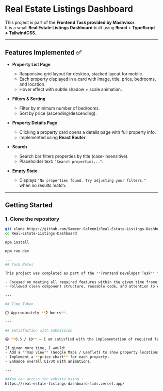 # Real Estate Listings Dashboard

This project is part of the **Frontend Task provided by Mashvisor**.  
It is a small **Real Estate Listings Dashboard** built using **React + TypeScript + TailwindCSS**.

---

## Features Implemented ✅

- **Property List Page**
  - Responsive grid layout for desktop, stacked layout for mobile.
  - Each property displayed in a card with image, title, price, bedrooms, and location.
  - Hover effect with subtle shadow + scale animation.

- **Filters & Sorting**
  - Filter by minimum number of bedrooms.
  - Sort by price (ascending/descending).

- **Property Details Page**
  - Clicking a property card opens a details page with full property info.
  - Implemented using **React Router**.

- **Search**
  - Search bar filters properties by title (case-insensitive).
  - Placeholder text: `"Search properties..."`.

- **Empty State**
  - Displays `"No properties found. Try adjusting your filters."` when no results match.

---

## Getting Started

### 1. Clone the repository
```bash
git clone https://github.com/Sameer-Saleem1/Real-Estate-Listings-Dashboard.git
cd Real-Estate-Listings-Dashboard

npm install

npm run dev

---
## Task Notes

This project was completed as part of the **Frontend Developer Task** from **Mashvisor**.  

- Focused on meeting all required features within the given time frame.  
- Followed clean component structure, reusable code, and attention to detail for requirements.  

---

## Time Taken

⏱️ Approximately **2 hours**.  

---

## Satisfaction with Submission

😃 **8.5 / 10** — I am satisfied with the implementation of required features.  

If given more time, I would:  
- Add a **map view** (Google Maps / Leaflet) to show property locations.  
- Implement a **price chart** for each property.  
- Enhance overall UI/UX with animations.

---

##You can access the website using :
https://real-estate-listings-dashboard-fids.vercel.app/
